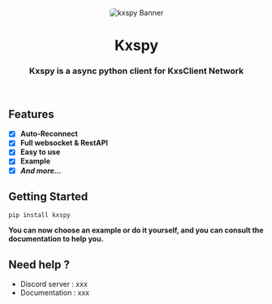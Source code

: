 <div align="center">
  <img 
    src="https://github.com/lavecat/kxspy/blob/main/Kxspy_logo.png" 
    alt="kxspy Banner" 
    style="border-radius: 5px;">
  <h1>Kxspy</h1>
  <h3>Kxspy is a async python client for KxsClient Network</h3>
  <div>&nbsp;</div>
</div>

## Features
- [x] **Auto-Reconnect**
- [x] **Full websocket & RestAPI**
- [x] **Easy to use**
- [x] **Example**
- [x] ***And more...***

## Getting Started
```shell
pip install kxspy
```
**You can now choose an example or do it yourself, and you can consult the documentation to help you.**


## Need help ?
- Discord server : xxx
- Documentation : xxx



